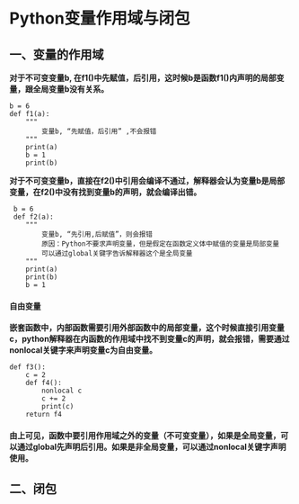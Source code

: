 # Python变量作用域与闭包
## 一、变量的作用域
**对于不可变变量b, 在f1()中先赋值，后引用，这时候b是函数f1()内声明的局部变量，跟全局变量b没有关系。**

    b = 6
    def f1(a):
        """
            变量b, “先赋值，后引用” ,不会报错
        """
        print(a)
        b = 1
        print(b)
   
**对于不可变变量b，直接在f2()中引用会编译不通过，解释器会认为变量b是局部变量，在f2()中没有找到变量b的声明，就会编译出错。**
   
     b = 6
     def f2(a):
        """
            变量b, “先引用,后赋值”，则会报错
            原因：Python不要求声明变量，但是假定在函数定义体中赋值的变量是局部变量
            可以通过global关键字告诉解释器这个是全局变量
        """
        print(a)
        print(b)
        b = 1

#### 自由变量
**嵌套函数中，内部函数需要引用外部函数中的局部变量，这个时候直接引用变量c，python解释器在内函数的作用域中找不到变量c的声明，就会报错，需要通过nonlocal关键字来声明变量c为自由变量。**

    def f3():
        c = 2
        def f4():
            nonlocal c
            c += 2
            print(c)
        return f4
  
#### 由上可见，函数中要引用作用域之外的变量（不可变变量），如果是全局变量，可以通过global先声明后引用。如果是非全局变量，可以通过nonlocal关键字声明使用。
## 二、闭包
